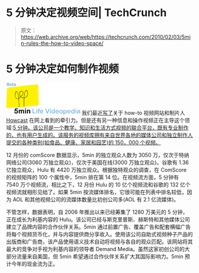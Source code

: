 # 5 分钟决定视频空间| TechCrunch

> 原文：<https://web.archive.org/web/https://techcrunch.com/2010/02/03/5min-rules-the-how-to-video-space/>

# 5 分钟决定如何制作视频

![](img/1ab341b9fcd5e41cee165357acd27961.png)
我们最近[写了](https://web.archive.org/web/20230314153913/https://techcrunch.com/2010/01/28/howcast-25-million-videos/)关于 how-to 视频网站和制片人 [Howcast](https://web.archive.org/web/20230314153913/http://www.howcast.com/) 在网上看到的牵引力。但是还有另一种信息和操作视频正在主导这个领域:[5 分钟。该公司是一个教学、知识和生活方式视频的联合平台，既有专业制作的，也有用户生成的。该服务的视频库拥有来自世界各地的媒体公司和独立制作人提交的各种类别(如食品、健康、家居和园艺)的 150，000 个视频。](https://web.archive.org/web/20230314153913/http://www.5min.com/)

12 月份的 comScore 数据显示，5min 的独立观众人数为 3050 万，仅次于特纳网络公司(3060 万独立观众)，仅次于美国在线(3000 万独立观众)。谷歌有 1.36 亿独立观众，Hulu 有 4420 万独立观众。根据独特观众的调查，在 ComScore 的视频矩阵的 100 个属性中，5min 排在第 14 位。在视频流方面，5 分钟有 7540 万个视频流，相比之下，12 月份 Hulu 的 10 亿个视频流和谷歌的 132 亿个视频流就相形见绌了。如果 5min 按流媒体排名，它很可能在列表中排名较低，因为 AOL 和其他视频公司的流媒体数量比初创公司多(AOL 有 2.1 亿流媒体)。

不管怎样，数据表明，自 2006 年推出以来已经筹集了 1280 万美元的 5 分钟，正在成长为利基内容的 Hulu。该公司已经与斯克里普斯、赫斯特和其他媒体公司建立了品牌内容的合作伙伴关系。5min 通过前置广告、覆盖广告和配套横幅广告将每个视频货币化，并与内容提供商分享收入。使用该公司自助式视频种子产品的出版商和广告商，该产品使用语义技术自动将视频与各自的观众匹配。该网站将其最大的竞争对手视为利基内容的领导者 Demand Media。虽然这家初创公司的大部分流量来自美国，但 5min 希望通过合作伙伴关系扩大其国际影响力。5min 预计今年的现金流为正。